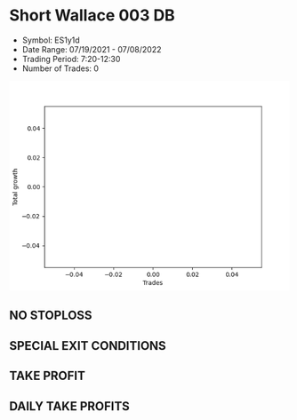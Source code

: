 # Short Wallace 003 DB 
- Symbol: ES1y1d
- Date Range: 07/19/2021 - 07/08/2022
- Trading Period: 7:20-12:30
- Number of Trades: 0

![Plot](ShortWallace003DBES1y1d.png)
## NO STOPLOSS









## SPECIAL EXIT CONDITIONS 


## TAKE PROFIT











## DAILY TAKE PROFITS





























